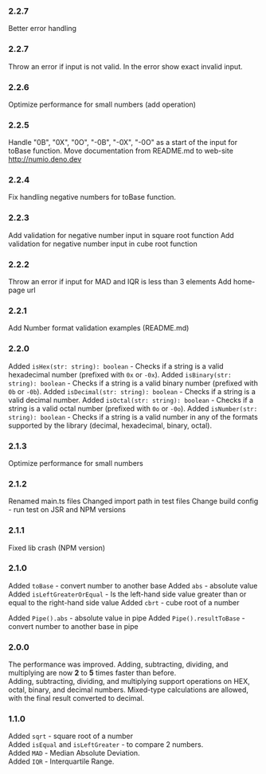 ### 2.2.7
Better error handling

### 2.2.7
Throw an error if input is not valid. In the error show exact invalid input.

### 2.2.6
Optimize performance for small numbers (add operation)

### 2.2.5
Handle "0B", "0X", "0O", "-0B", "-0X", "-0O" as a start of the input for toBase function.
Move documentation from README.md to web-site http://numio.deno.dev

### 2.2.4
Fix handling negative numbers for toBase function.

### 2.2.3
Add validation for negative number input in square root function
Add validation for negative number input in cube root function

### 2.2.2
Throw an error if input for MAD and IQR is less than 3 elements
Add home-page url

### 2.2.1
Add Number format validation examples (README.md)

### 2.2.0
Added `isHex(str: string): boolean` - Checks if a string is a valid hexadecimal number (prefixed with `0x` or `-0x`).
Added `isBinary(str: string): boolean` - Checks if a string is a valid binary number (prefixed with `0b` or `-0b`).
Added `isDecimal(str: string): boolean` - Checks if a string is a valid decimal number.
Added `isOctal(str: string): boolean` - Checks if a string is a valid octal number (prefixed with `0o` or `-0o`).
Added `isNumber(str: string): boolean` - Checks if a string is a valid number in any of the formats supported by the library (decimal, hexadecimal, binary, octal).

### 2.1.3
Optimize performance for small numbers

### 2.1.2
Renamed main.ts files
Changed import path in test files
Change build config - run test on JSR and NPM versions

### 2.1.1
Fixed lib crash (NPM version)

### 2.1.0 
Added `toBase` - convert number to another base
Added `abs` - absolute value
Added `isLeftGreaterOrEqual` - Is the left-hand side value greater than or equal to the right-hand side value
Added `cbrt` - cube root of a number

Added `Pipe().abs` - absolute value in pipe
Added `Pipe().resultToBase` - convert number to another base in pipe

### 2.0.0
The performance was improved. Adding, subtracting, dividing, and multiplying are now **2** to **5** times faster than before.\
Adding, subtracting, dividing, and multiplying support operations on HEX, octal, binary, and decimal numbers. Mixed-type calculations are allowed, with the final result converted to decimal.

### 1.1.0
Added `sqrt` - square root of a number\
Added `isEqual` and `isLeftGreater` - to compare 2 numbers.\
Added `MAD` - Median Absolute Deviation.\
Added `IQR` - Interquartile Range.